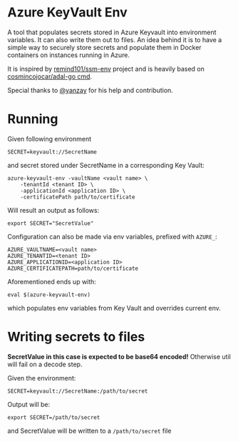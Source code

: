 # Azure KeyVault Env

A tool that populates secrets stored in Azure Keyvault into environment variables. It can also write them out to files. An idea behind it is to have a simple way to securely store secrets and populate them in Docker containers on instances running in Azure.

It is inspired by [remind101/ssm-env](https://github.com/remind101/ssm-env) project and is heavily based on [cosmincojocar/adal-go cmd](https://github.com/cosmincojocar/adal/blob/master/cmd/adal.go).


Special thanks to [@yanzay](https://github.com/yanzay) for his help and contribution.

# Running
Given following environment
```
SECRET=keyvault://SecretName
```
and secret stored under SecretName in a corresponding Key Vault:
```
azure-keyvault-env -vaultName <vault name> \
    -tenantId <tenant ID> \
    -applicationId <application ID> \
    -certificatePath path/to/certificate
```
Will result an output as follows:
```
export SECRET="SecretValue"
```
Configuration can also be made via env variables, prefixed with `AZURE_`:
```
AZURE_VAULTNAME=<vault name>
AZURE_TENANTID=<tenant ID> 
AZURE_APPLICATIONID=<application ID>
AZURE_CERTIFICATEPATH=path/to/certificate
```
Aforementioned ends up with:
```
eval $(azure-keyvault-env)
```
which populates env variables from Key Vault and overrides current env.

# Writing secrets to files

**SecretValue in this case is expected to be base64 encoded!**
Otherwise util will fail on a decode step.

Given the environment:
```
SECRET=keyvault://SecretName:/path/to/secret
```
Output will be:
```
export SECRET=/path/to/secret
```
and SecretValue will be written to a `/path/to/secret` file
